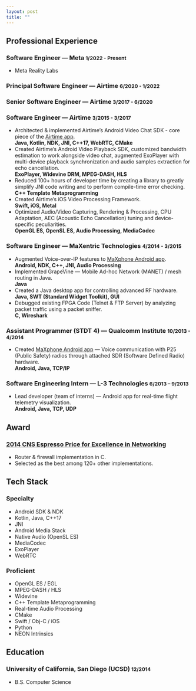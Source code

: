 ```yaml
---
layout: post
title: ""
---
```



<a id="pro-exp"></a>

## Professional Experience

### **Software Engineer** — Meta <small>1/2022 - Present</small>

- Meta Reality Labs

### **Principal Software Engineer** — Airtime <small>6/2020 - 1/2022</small>

### **Senior Software Engineer** — Airtime <small>3/2017 - 6/2020</small>

### **Software Engineer** — Airtime <small>3/2015 - 3/2017</small>

- Architected & implemented Airtime’s Android Video Chat SDK - core piece of the [Airtime app][airtime]. <br>**Java, Kotlin, NDK, JNI, C++17, WebRTC, CMake**
- Created Airtime’s Android Video Playback SDK, customized bandwidth estimation to work alongside video chat, augmented ExoPlayer with multi-device playback synchronization and audio samples extraction for echo cancellation. <br>**ExoPlayer, Widevine DRM, MPEG-DASH, HLS**
- Reduced 100+ hours of developer time by creating a library to greatly simplify JNI code writing and to perform compile-time error checking. <br>**C++ Template Metaprogramming**
- Created Airtime’s iOS Video Processing Framework. <br>**Swift, iOS, Metal**
- Optimized Audio/Video Capturing, Rendering & Processing, CPU Adaptation, AEC (Acoustic Echo Cancellation) tuning and device-specific peculiarities. <br>**OpenGL ES, OpenSL ES, Audio Processing, MediaCodec**

[airtime]: https://airtime.com/

### **Software Engineer** — MaXentric Technologies <small>4/2014 - 3/2015</small>

- Augmented Voice-over-IP features to [MaXphone Android app][maxphone]. <br>**Android, NDK, C++, JNI, Audio Processing**
- Implemented GrapeVine — Mobile Ad-hoc Network (MANET) / mesh routing in Java. <br>**Java**
- Created a Java desktop app for controlling advanced RF hardware. <br>**Java, SWT (Standard Widget Toolkit), GUI**
- Debugged existing FPGA Code (Telnet & FTP Server) by analyzing packet traffic using a packet sniffer. <br>**C, Wireshark**

[maxphone]: https://maxentric.com/products/maxsdr/

### **Assistant Programmer (STDT 4)** — Qualcomm Institute <small>10/2013 - 4/2014</small>

- Created [MaXphone Android app][maxphone] — Voice communication with P25 (Public Safety) radios through attached SDR (Software Defined Radio) hardware. <br>**Android, Java, TCP/IP**

### **Software Engineering Intern** — L-3 Technologies <small>6/2013 – 9/2013</small>

- Lead developer (team of interns) — Android app for real-time flight telemetry visualization. <br>**Android, Java, TCP, UDP**


<a id="award"></a>

## Award

### [**2014 CNS Espresso Price for Excellence in Networking**][espresso]
- Router & firewall implementation in C.
- Selected as the best among 120+ other implementations.

[espresso]: https://cns.ucsd.edu/cns-students-portal/cns-espresso-prize-for-excellence-in-networking/


<a id="tech-stack"></a>

## Tech Stack

### **Specialty**
- Android SDK & NDK
- Kotlin, Java, C++17
- JNI
- Android Media Stack
- Native Audio (OpenSL ES)
- MediaCodec
- ExoPlayer
- WebRTC

### **Proficient**
- OpenGL ES / EGL
- MPEG-DASH / HLS
- Widevine
- C++ Template Metaprogramming
- Real-time Audio Processing
- CMake
- Swift / Obj-C / iOS
- Python
- NEON Intrinsics


<a id="education"></a>

## Education

### University of California, San Diego (UCSD) <small>12/2014</small>
- B.S. Computer Science
